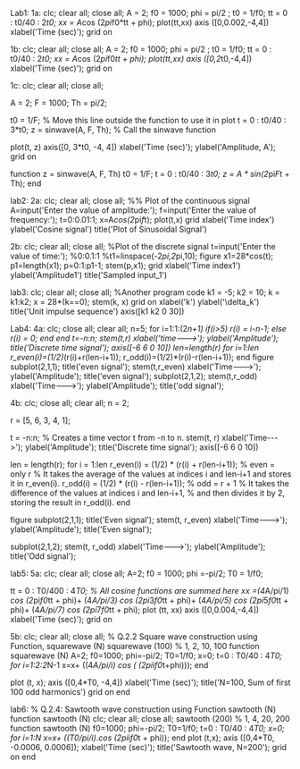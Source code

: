Lab1:
1a:
clc;
clear all;
close all;
A = 2; 
f0 = 1000; 
phi = pi/2 ;
t0 = 1/f0;
tt = 0 : t0/40 : 2*t0;
xx =  A*cos (2*pi*f0*tt + phi);
plot(tt,xx)
axis ([0,0.002,-4,4])
xlabel('Time (sec)');
grid on


1b:
clc;
clear all;
close all;
A = 2; 
f0 = 1000; 
phi = pi/2 ;
t0 = 1/f0;
tt = 0 : t0/40 : 2*t0;
xx =  A*cos (2*pi*f0*tt + phi);
plot(tt,xx)
axis ([0,2*t0,-4,4])
xlabel('Time (sec)');
grid on

1c:
clc;
clear all;
close all;
 
A = 2;
F = 1000;
Th = pi/2;
 
t0 = 1/F;  % Move this line outside the function to use it in plot
t = 0 : t0/40 : 3*t0;
z = sinwave(A, F, Th);  % Call the sinwave function
 
plot(t, z)
axis([0, 3*t0, -4, 4])
xlabel('Time (sec)');
ylabel('Amplitude, A');
grid on
 
function z = sinwave(A, F, Th)
    t0 = 1/F;
    t = 0 : t0/40 : 3*t0;
    z = A * sin(2*pi*F*t + Th);
end


lab2:
2a:
clc;
clear all;
close all;
%% Plot of the continuous signal
A=input('Enter the value of amplitude:');
f=input('Enter the value of frequency:');
t=0:0.01:1;
x=A*cos(2*pi*f*t);
plot(t,x)
grid
xlabel('Time index')
ylabel('Cosine signal')
title('Plot of Sinusoidal Signal')

2b:
clc;
clear all;
close all;
%Plot of the discrete signal
t=input('Enter the value of time:'); %0:0.1:1
%t1=linspace(-2*pi,2*pi,10);
figure
x1=28*cos(t);
p1=length(x1);
p=0:1:p1-1;
stem(p,x1);
grid
xlabel('Time index1')
ylabel('Amplitude1')
title('Sampled input_1')


lab3:
clc;
clear all;
close all;
%Another program code
k1 = -5;
k2 = 10;
k = k1:k2;
x = 28*(k==0);
stem(k, x)
grid on
xlabel('k')
ylabel('\delta_k')
title('Unit impulse sequence')
axis([k1 k2 0 30])

Lab4:
4a: clc;
close all;
clear all;
n=5;
for i=1:1:(2*n+1)
if(i>5)
r(i) = i-n-1;
else
r(i) = 0;
end
end
t=-n:n;
stem(t,r)
xlabel('time--->');
ylabel('Amplitude');
title('Discrete time signal');
axis([-6 6 0 10])
len=length(r)
for i=1:len
r_even(i)=(1/2)*(r(i)+r(len-i+1));
r_odd(i)=(1/2)*(r(i)-r(len-i+1));
end
figure
subplot(2,1,1);
title('even signal');
stem(t,r_even)
xlabel('Time--->');
ylabel('Amplitude');
title('even signal');
subplot(2,1,2);
stem(t,r_odd)
xlabel('Time--->');
ylabel('Amplitude');
title('odd signal');

4b:
clc;
close all;
clear all;
n = 2;
 
r = [5, 6, 3, 4, 1];
 
t = -n:n; % Creates a time vector t from -n to n.
stem(t, r)
xlabel('Time--->');
ylabel('Amplitude');
title('Discrete time signal');
axis([-6 6 0 10])
 
len = length(r);
for i = 1:len
    r_even(i) = (1/2) * (r(i) + r(len-i+1)); % even = only r
    % It takes the average of the values at indices i and len-i+1 and stores it in r_even(i).
    r_odd(i) = (1/2) * (r(i) - r(len-i+1)); % odd = r + 1
    % It takes the difference of the values at indices i and len-i+1,
    % and then divides it by 2, storing the result in r_odd(i).
end
 
figure
subplot(2,1,1);
title('Even signal');
stem(t, r_even)
xlabel('Time--->');
ylabel('Amplitude');
title('Even signal');
 
subplot(2,1,2);
stem(t, r_odd)
xlabel('Time--->');
ylabel('Amplitude');
title('Odd signal');

lab5:
5a:
clc;
clear all;
close all;
A=2; 
f0 = 1000; 
phi =-pi/2;
T0 = 1/f0;
 
tt = 0 : T0/400 : 4*T0;
% All cosine functions are summed here
xx =(4*A/pi/1) *cos (2*pi*f0*tt + phi)+ (4*A/pi/3) *cos (2*pi*3*f0*tt + phi)+ (4*A/pi/5) *cos (2*pi*5*f0*tt + phi)+ (4*A/pi/7) *cos (2*pi*7*f0*tt + phi);
plot (tt, xx)
axis ([0,0.004,-4,4])
xlabel('Time (sec)'); 
grid on

5b:
clc;
clear all;
close all;
% Q.2.2 Square wave construction using Function, squarewave (N)
squarewave (100) % 1, 2, 10, 100
function squarewave (N)
A=2; 
f0=1000; 
phi=-pi/2;
T0=1/f0; 
x=0; 
t=0 : T0/40 : 4*T0;
for i=1:2:2*N-1
x=x+ ((4*A/pi/i) *cos ( (2*pi*i*f0*t+phi)));
end
 
plot (t, x); 
axis ([0,4*T0, -4,4])
xlabel('Time (sec)'); 
title('N=100, Sum of first 100 odd harmonics')
grid on
end

lab6:
% Q.2.4: Sawtooth wave construction using Function sawtooth (N) function sawtooth (N)
clc;
clear all;
close all;
sawtooth (200) % 1, 4, 20, 200
function sawtooth (N)
f0=1000; 
phi=-pi/2;
T0=1/f0;
t=0 : T0/40 : 4*T0; 
x=0;
for i=1:N
x=x+ ((T0/pi/i).*cos (2*pi*i*f0*t + phi));
end
plot (t,x); 
axis ([0,4*T0, -0.0006, 0.0006]);
xlabel('Time (sec)'); 
title('Sawtooth wave, N=200');
grid on
end


